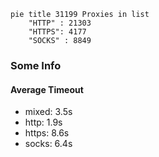 
```mermaid
pie title 31199 Proxies in list
    "HTTP" : 21303
    "HTTPS": 4177
    "SOCKS" : 8849
```

### Some Info
#### Average Timeout

- mixed: 3.5s
- http: 1.9s
- https: 8.6s
- socks: 6.4s